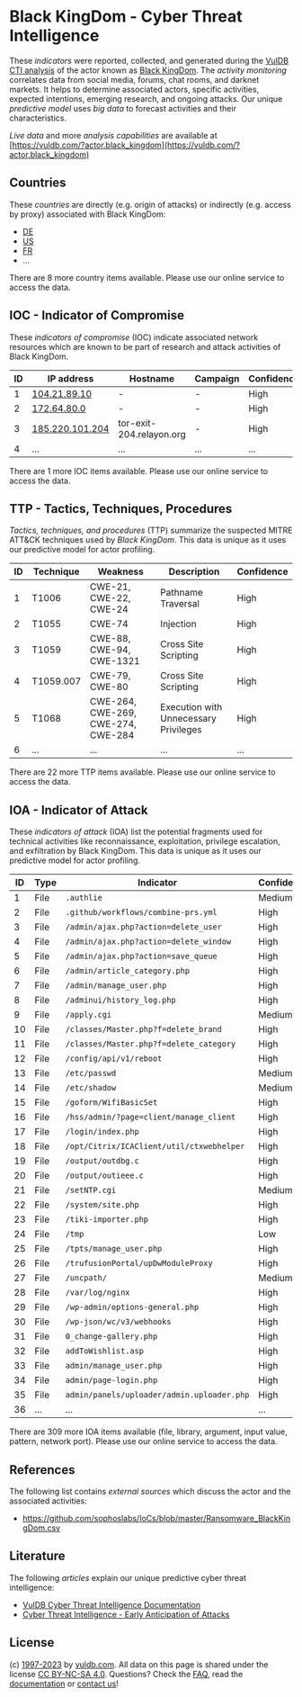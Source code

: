# Black KingDom - Cyber Threat Intelligence

These _indicators_ were reported, collected, and generated during the [VulDB CTI analysis](https://vuldb.com/?kb.cti) of the actor known as [Black KingDom](https://vuldb.com/?actor.black_kingdom). The _activity monitoring_ correlates data from social media, forums, chat rooms, and darknet markets. It helps to determine associated actors, specific activities, expected intentions, emerging research, and ongoing attacks. Our unique _predictive model_ uses _big data_ to forecast activities and their characteristics.

_Live data_ and more _analysis capabilities_ are available at [https://vuldb.com/?actor.black_kingdom](https://vuldb.com/?actor.black_kingdom)

## Countries

These _countries_ are directly (e.g. origin of attacks) or indirectly (e.g. access by proxy) associated with Black KingDom:

* [DE](https://vuldb.com/?country.de)
* [US](https://vuldb.com/?country.us)
* [FR](https://vuldb.com/?country.fr)
* ...

There are 8 more country items available. Please use our online service to access the data.

## IOC - Indicator of Compromise

These _indicators of compromise_ (IOC) indicate associated network resources which are known to be part of research and attack activities of Black KingDom.

ID | IP address | Hostname | Campaign | Confidence
-- | ---------- | -------- | -------- | ----------
1 | [104.21.89.10](https://vuldb.com/?ip.104.21.89.10) | - | - | High
2 | [172.64.80.0](https://vuldb.com/?ip.172.64.80.0) | - | - | High
3 | [185.220.101.204](https://vuldb.com/?ip.185.220.101.204) | tor-exit-204.relayon.org | - | High
4 | ... | ... | ... | ...

There are 1 more IOC items available. Please use our online service to access the data.

## TTP - Tactics, Techniques, Procedures

_Tactics, techniques, and procedures_ (TTP) summarize the suspected MITRE ATT&CK techniques used by _Black KingDom_. This data is unique as it uses our predictive model for actor profiling.

ID | Technique | Weakness | Description | Confidence
-- | --------- | -------- | ----------- | ----------
1 | T1006 | CWE-21, CWE-22, CWE-24 | Pathname Traversal | High
2 | T1055 | CWE-74 | Injection | High
3 | T1059 | CWE-88, CWE-94, CWE-1321 | Cross Site Scripting | High
4 | T1059.007 | CWE-79, CWE-80 | Cross Site Scripting | High
5 | T1068 | CWE-264, CWE-269, CWE-274, CWE-284 | Execution with Unnecessary Privileges | High
6 | ... | ... | ... | ...

There are 22 more TTP items available. Please use our online service to access the data.

## IOA - Indicator of Attack

These _indicators of attack_ (IOA) list the potential fragments used for technical activities like reconnaissance, exploitation, privilege escalation, and exfiltration by Black KingDom. This data is unique as it uses our predictive model for actor profiling.

ID | Type | Indicator | Confidence
-- | ---- | --------- | ----------
1 | File | `.authlie` | Medium
2 | File | `.github/workflows/combine-prs.yml` | High
3 | File | `/admin/ajax.php?action=delete_user` | High
4 | File | `/admin/ajax.php?action=delete_window` | High
5 | File | `/admin/ajax.php?action=save_queue` | High
6 | File | `/admin/article_category.php` | High
7 | File | `/admin/manage_user.php` | High
8 | File | `/adminui/history_log.php` | High
9 | File | `/apply.cgi` | Medium
10 | File | `/classes/Master.php?f=delete_brand` | High
11 | File | `/classes/Master.php?f=delete_category` | High
12 | File | `/config/api/v1/reboot` | High
13 | File | `/etc/passwd` | Medium
14 | File | `/etc/shadow` | Medium
15 | File | `/goform/WifiBasicSet` | High
16 | File | `/hss/admin/?page=client/manage_client` | High
17 | File | `/login/index.php` | High
18 | File | `/opt/Citrix/ICAClient/util/ctxwebhelper` | High
19 | File | `/output/outdbg.c` | High
20 | File | `/output/outieee.c` | High
21 | File | `/setNTP.cgi` | Medium
22 | File | `/system/site.php` | High
23 | File | `/tiki-importer.php` | High
24 | File | `/tmp` | Low
25 | File | `/tpts/manage_user.php` | High
26 | File | `/trufusionPortal/upDwModuleProxy` | High
27 | File | `/uncpath/` | Medium
28 | File | `/var/log/nginx` | High
29 | File | `/wp-admin/options-general.php` | High
30 | File | `/wp-json/wc/v3/webhooks` | High
31 | File | `0_change-gallery.php` | High
32 | File | `addToWishlist.asp` | High
33 | File | `admin/manage_user.php` | High
34 | File | `admin/page-login.php` | High
35 | File | `admin/panels/uploader/admin.uploader.php` | High
36 | ... | ... | ...

There are 309 more IOA items available (file, library, argument, input value, pattern, network port). Please use our online service to access the data.

## References

The following list contains _external sources_ which discuss the actor and the associated activities:

* https://github.com/sophoslabs/IoCs/blob/master/Ransomware_BlackKingDom.csv

## Literature

The following _articles_ explain our unique predictive cyber threat intelligence:

* [VulDB Cyber Threat Intelligence Documentation](https://vuldb.com/?kb.cti)
* [Cyber Threat Intelligence - Early Anticipation of Attacks](https://www.scip.ch/en/?labs.20201022)

## License

(c) [1997-2023](https://vuldb.com/?kb.changelog) by [vuldb.com](https://vuldb.com/?kb.about). All data on this page is shared under the license [CC BY-NC-SA 4.0](https://creativecommons.org/licenses/by-nc-sa/4.0/). Questions? Check the [FAQ](https://vuldb.com/?kb.faq), read the [documentation](https://vuldb.com/?kb) or [contact us](https://vuldb.com/?contact)!
